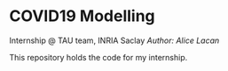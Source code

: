 # COVID19 Modelling

Internship @ TAU team, INRIA Saclay
*Author: Alice Lacan*

This repository holds the code for my internship. 
